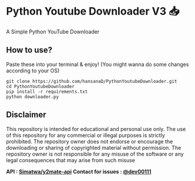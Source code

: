 # Python Youtube Downloader V3 📥

A Simple Python YouTube Downloader

## How to use?
Paste these into your terminal & enjoy!
(You might wanna do some changes according to your OS)
```
git clone https://github.com/hansanaD/PythonYoutubeDownloader.git
cd PythonYoutubeDownloader
pip install -r requirements.txt
python downloader.py
```

## Disclaimer
This repository is intended for educational and personal use only. The use of this repository for any commercial or illegal purposes is strictly prohibited. The repository owner does not endorse or encourage the downloading or sharing of copyrighted material without permission. The repository owner is not responsible for any misuse of the software or any legal consequences that may arise from such misuse

**API : [Simatwa/y2mate-api](https://github.com/Simatwa/y2mate-api)**
**Contact for issues : [@dev00111](https://t.me/dev00111)**
